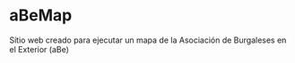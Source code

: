 # aBeMap
Sitio web creado para ejecutar un mapa de la Asociación de Burgaleses en el Exterior (aBe)
